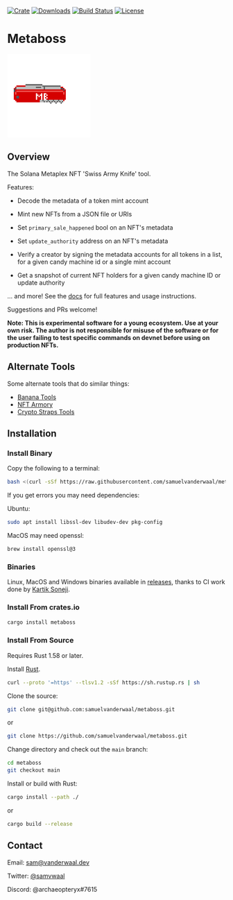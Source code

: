 [![Crate](https://img.shields.io/crates/v/metaboss)](https://crates.io/crates/metaboss)
[![Downloads](https://img.shields.io/crates/d/metaboss)](https://crates.io/crates/metaboss)
[![Build Status](https://img.shields.io/github/actions/workflow/status/samuelvanderwaal/metaboss/ci.yml?branch=main)](https://github.com/samuelvanderwaal/metaboss/actions)
[![License](https://img.shields.io/crates/l/metaboss)](https://github.com/samuelvanderwaal/metaboss/blob/main/LICENSE)

# Metaboss

![metaboss logo](mb_logo.gif?raw=true)

## Overview

The Solana Metaplex NFT 'Swiss Army Knife' tool.

Features:

-   Decode the metadata of a token mint account

-   Mint new NFTs from a JSON file or URIs

-   Set `primary_sale_happened` bool on an NFT's metadata

-   Set `update_authority` address on an NFT's metadata

-   Verify a creator by signing the metadata accounts for all tokens in a list, for a given candy machine id or a single mint account

-   Get a snapshot of current NFT holders for a given candy machine ID or update authority

... and more! See the [docs](https://metaboss.rs) for full features and usage instructions.


Suggestions and PRs welcome!

**Note: This is experimental software for a young ecosystem. Use at your own risk. The author is not responsible for misuse of the software or for the user failing to test specific commands on devnet before using on production NFTs.**


## Alternate Tools

Some alternate tools that do similar things:

* [Banana Tools](https://tools.0xbanana.com/)
* [NFT Armory](https://www.nftarmory.me/)
* [Crypto Straps Tools](https://cryptostraps.tools/nft-mints)

## Installation

### Install Binary
Copy the following to a terminal:

```bash
bash <(curl -sSf https://raw.githubusercontent.com/samuelvanderwaal/metaboss/main/scripts/install.sh)
```

If you get errors you may need dependencies:

Ubuntu:

```bash
sudo apt install libssl-dev libudev-dev pkg-config
```

MacOS may need openssl:

```bash
brew install openssl@3
```

### Binaries

Linux, MacOS and Windows binaries available in [releases](https://github.com/samuelvanderwaal/metaboss/releases), thanks to CI work done by [Kartik Soneji](https://github.com/KartikSoneji).

### Install From crates.io

```bash
cargo install metaboss
```

### Install From Source

Requires Rust 1.58 or later.

Install [Rust](https://www.rust-lang.org/tools/install).

```bash
curl --proto '=https' --tlsv1.2 -sSf https://sh.rustup.rs | sh
```

Clone the source:

```bash
git clone git@github.com:samuelvanderwaal/metaboss.git
```

or

```bash
git clone https://github.com/samuelvanderwaal/metaboss.git
```

Change directory and check out the `main` branch:

```bash
cd metaboss
git checkout main
```

Install or build with Rust:

```bash
cargo install --path ./
```

or

```bash
cargo build --release
```



## Contact

Email: sam@vanderwaal.dev

Twitter: [@samvwaal](https://twitter.com/samvwaal)

Discord: @archaeopteryx#7615
